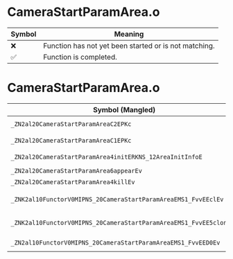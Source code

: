 # CameraStartParamArea.o
| Symbol | Meaning 
| ------------- | ------------- 
| :x: | Function has not yet been started or is not matching. 
| :white_check_mark: | Function is completed. 


# CameraStartParamArea.o
| Symbol (Mangled) | Symbol (Demangled) | Decompiled? |
| ------------- |  ------------- | ------------- |
| `_ZN2al20CameraStartParamAreaC2EPKc` | `al::CameraStartParamArea::CameraStartParamArea(char const*)` | :white_check_mark: |
| `_ZN2al20CameraStartParamAreaC1EPKc` | `al::CameraStartParamArea::CameraStartParamArea(char const*)` | :white_check_mark: |
| `_ZN2al20CameraStartParamArea4initERKNS_12AreaInitInfoE` | `al::CameraStartParamArea::init(al::AreaInitInfo const&)` | :white_check_mark: |
| `_ZN2al20CameraStartParamArea6appearEv` | `al::CameraStartParamArea::appear(void)` | :white_check_mark: |
| `_ZN2al20CameraStartParamArea4killEv` | `al::CameraStartParamArea::kill(void)` | :white_check_mark: |
| `_ZNK2al10FunctorV0MIPNS_20CameraStartParamAreaEMS1_FvvEEclEv` | `al::FunctorV0M<al::CameraStartParamArea *,void (al::CameraStartParamArea::*)(void)>::operator()(void)const` | :white_check_mark: |
| `_ZNK2al10FunctorV0MIPNS_20CameraStartParamAreaEMS1_FvvEE5cloneEv` | `al::FunctorV0M<al::CameraStartParamArea *,void (al::CameraStartParamArea::*)(void)>::clone(void)const` | :white_check_mark: |
| `_ZN2al10FunctorV0MIPNS_20CameraStartParamAreaEMS1_FvvEED0Ev` | `al::FunctorV0M<al::CameraStartParamArea *,void (al::CameraStartParamArea::*)(void)>::~FunctorV0M()` | :white_check_mark: |
